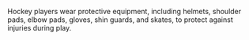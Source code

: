 Hockey players wear protective equipment, including helmets, shoulder pads, elbow pads, gloves, shin guards, and skates, to protect against injuries during play.
